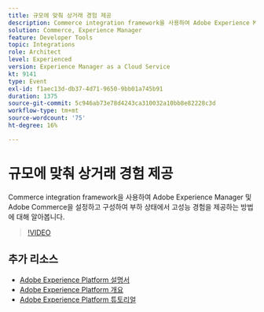 ```yaml
---
title: 규모에 맞춰 상거래 경험 제공
description: Commerce integration framework을 사용하여 Adobe Experience Manager 및 Adobe Commerce을 설정하고 구성하여 부하 상태에서 고성능 경험을 제공하는 방법에 대해 알아봅니다.
solution: Commerce, Experience Manager
feature: Developer Tools
topic: Integrations
role: Architect
level: Experienced
version: Experience Manager as a Cloud Service
kt: 9141
type: Event
exl-id: f1aec13d-db37-4d71-9650-9bb01a745b91
duration: 1375
source-git-commit: 5c946ab73e78d4243ca310032a10bb8e82228c3d
workflow-type: tm+mt
source-wordcount: '75'
ht-degree: 16%

---
```


# 규모에 맞춰 상거래 경험 제공

Commerce integration framework을 사용하여 Adobe Experience Manager 및 Adobe Commerce을 설정하고 구성하여 부하 상태에서 고성능 경험을 제공하는 방법에 대해 알아봅니다.

>[!VIDEO](https://video.tv.adobe.com/v/337582/?quality=12&learn=on&hidetitle=true)

## 추가 리소스

- [Adobe Experience Platform 설명서](https://experienceleague.adobe.com/docs/experience-platform.html)
- [Adobe Experience Platform 개요](https://experienceleague.adobe.com/docs/experience-platform/landing/home.html?lang=ko)
- [Adobe Experience Platform 튜토리얼](https://experienceleague.adobe.com/docs/platform-learn/tutorials/overview.html?lang=en)
